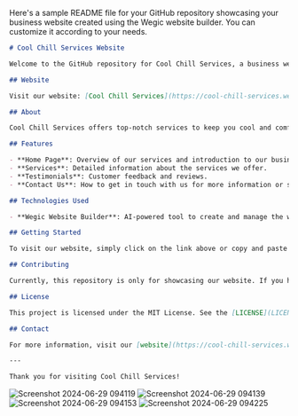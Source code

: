Here's a sample README file for your GitHub repository showcasing your business website created using the Wegic website builder. You can customize it according to your needs.

```markdown
# Cool Chill Services Website

Welcome to the GitHub repository for Cool Chill Services, a business website created using the Wegic website builder AI tool. This repository contains the necessary information and links to access our business website.

## Website

Visit our website: [Cool Chill Services](https://cool-chill-services.wegic.app/home)

## About

Cool Chill Services offers top-notch services to keep you cool and comfortable. Our website provides detailed information about our services, customer testimonials, contact details, and more.

## Features

- **Home Page**: Overview of our services and introduction to our business.
- **Services**: Detailed information about the services we offer.
- **Testimonials**: Customer feedback and reviews.
- **Contact Us**: How to get in touch with us for more information or service requests.

## Technologies Used

- **Wegic Website Builder**: AI-powered tool to create and manage the website.

## Getting Started

To visit our website, simply click on the link above or copy and paste the URL into your web browser.

## Contributing

Currently, this repository is only for showcasing our website. If you have any suggestions or feedback, please feel free to contact us through the website's contact form.

## License

This project is licensed under the MIT License. See the [LICENSE](LICENSE) file for more details.

## Contact

For more information, visit our [website](https://cool-chill-services.wegic.app/home) or contact us through the website.

---

Thank you for visiting Cool Chill Services!
```

![Screenshot 2024-06-29 094119](https://github.com/hussain-111/smbrefrigerations/assets/138776937/59667189-bfb8-47c4-9e9a-88fc6047bd64)
![Screenshot 2024-06-29 094139](https://github.com/hussain-111/smbrefrigerations/assets/138776937/60307dc2-4a99-4c97-a250-9fc9a9ee3280)
![Screenshot 2024-06-29 094153](https://github.com/hussain-111/smbrefrigerations/assets/138776937/15d66b1b-877c-47d9-be52-73a879865fb7)
![Screenshot 2024-06-29 094225](https://github.com/hussain-111/smbrefrigerations/assets/138776937/db0a3535-e72e-4a26-8533-bb4d85014159)



